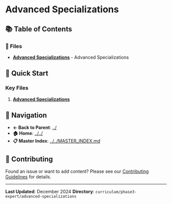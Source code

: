 # Advanced Specializations

## 📚 Table of Contents

### 📄 Files

- **[Advanced Specializations](advanced-specializations.md)** - Advanced Specializations

## 🚀 Quick Start

### Key Files
1. **[Advanced Specializations](advanced-specializations.md)**

## 🔗 Navigation

- **← Back to Parent**: [../](../)
- **🏠 Home**: [../../](../..)
- **📋 Master Index**: [../../MASTER_INDEX.md](../..MASTER_INDEX.md)

## 🤝 Contributing

Found an issue or want to add content? Please see our [Contributing Guidelines](../../CONTRIBUTING.md) for details.

---

**Last Updated**: December 2024
**Directory**: `curriculum/phase3-expert/advanced-specializations`
